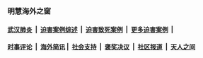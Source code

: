 
### 明慧海外之窗

####  [武汉肺炎](indexes/365.md?t=02100200) &nbsp;|&nbsp;  [迫害案例综述](indexes/328.md?t=02100200) &nbsp;|&nbsp; [迫害致死案例](indexes/277.md?t=02100200)  &nbsp;|&nbsp; [更多迫害案例](indexes/81.md?t=02100200)  &nbsp;|&nbsp; 
####  [时事评论](indexes/19.md?t=02100200) &nbsp;|&nbsp; [海外简讯](indexes/245.md?t=02100200)&nbsp;|&nbsp;  [社会支持](indexes/140.md?t=02100200) &nbsp;|&nbsp; [褒奖决议](indexes/282.md?t=02100200) &nbsp;|&nbsp; [社区报道](indexes/91.md?t=02100200)  &nbsp;|&nbsp; [天人之间](indexes/78.md?t=02100200) 

